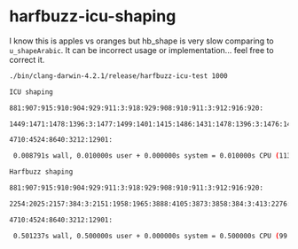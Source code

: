 harfbuzz-icu-shaping
====================

I know this is apples vs oranges but hb_shape is very slow comparing to ```u_shapeArabic```. It can be incorrect usage or implementation... feel free to correct it.

```bash
./bin/clang-darwin-4.2.1/release/harfbuzz-icu-test 1000

ICU shaping

881:907:915:910:904:929:911:3:918:929:908:910:911:3:912:916:920:

1449:1471:1478:1396:3:1477:1499:1401:1415:1486:1431:1478:1396:3:1476:1493:1435:1474:

4710:4524:8640:3212:12901:

 0.008791s wall, 0.010000s user + 0.000000s system = 0.010000s CPU (113.8%)

Harfbuzz shaping

881:907:915:910:904:929:911:3:918:929:908:910:911:3:912:916:920:

2254:2025:2157:384:3:2151:1958:1965:3888:4105:3873:3858:384:3:413:2276:2244:2117:

4710:4524:8640:3212:12901:

 0.501237s wall, 0.500000s user + 0.000000s system = 0.500000s CPU (99.8%)
 ```
